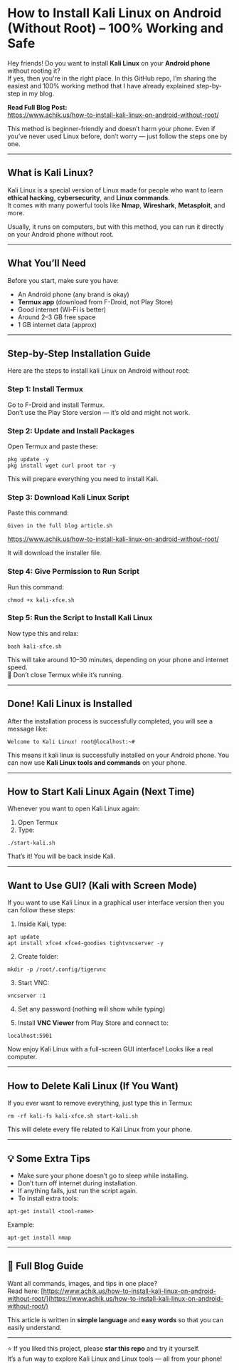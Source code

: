 # How to Install Kali Linux on Android (Without Root) – 100% Working and Safe

Hey friends! 
Do you want to install **Kali Linux** on your **Android phone** without rooting it?  
If yes, then you're in the right place. In this GitHub repo, I’m sharing the easiest and 100% working method that I have already explained step-by-step in my blog.

**Read Full Blog Post:**  
https://www.achik.us/how-to-install-kali-linux-on-android-without-root/

This method is beginner-friendly and doesn’t harm your phone. Even if you’ve never used Linux before, don’t worry — just follow the steps one by one.

---

## What is Kali Linux?

Kali Linux is a special version of Linux made for people who want to learn **ethical hacking**, **cybersecurity**, and **Linux commands**.  
It comes with many powerful tools like **Nmap**, **Wireshark**, **Metasploit**, and more.  

Usually, it runs on computers, but with this method, you can run it directly on your Android phone without root.

---

## What You’ll Need

Before you start, make sure you have:

- An Android phone (any brand is okay)
- **Termux app** (download from F-Droid, not Play Store)
- Good internet (Wi-Fi is better)
- Around 2–3 GB free space
- 1 GB internet data (approx)

---

## Step-by-Step Installation Guide

Here are the steps to install kali Linux on Android without root:

### Step 1: Install Termux  
Go to F-Droid and install Termux.  
Don’t use the Play Store version — it’s old and might not work.

### Step 2: Update and Install Packages  
Open Termux and paste these:
```
pkg update -y
pkg install wget curl proot tar -y
```
This will prepare everything you need to install Kali.

### Step 3: Download Kali Linux Script  
Paste this command:
```
Given in the full blog article.sh
```
https://www.achik.us/how-to-install-kali-linux-on-android-without-root/

It will download the installer file.

### Step 4: Give Permission to Run Script  
Run this command:
```
chmod +x kali-xfce.sh
```

### Step 5: Run the Script to Install Kali Linux  
Now type this and relax:
```
bash kali-xfce.sh
```
This will take around 10–30 minutes, depending on your phone and internet speed.  
📌 Don’t close Termux while it’s running.

---

## Done! Kali Linux is Installed

After the installation process is successfully completed, you will see a message like:
```
Welcome to Kali Linux! root@localhost:~#
```
This means it kali linux is successfully installed on your Android phone.
You can now use **Kali Linux tools and commands** on your phone.

---

## How to Start Kali Linux Again (Next Time)

Whenever you want to open Kali Linux again:

1. Open Termux  
2. Type:
```
./start-kali.sh
```

That’s it! You will be back inside Kali.

---

## Want to Use GUI? (Kali with Screen Mode)

If you want to use Kali Linux in a graphical user interface version then you can follow these steps:

1. Inside Kali, type:
```
apt update
apt install xfce4 xfce4-goodies tightvncserver -y
```

2. Create folder:
```
mkdir -p /root/.config/tigervnc
```

3. Start VNC:
```
vncserver :1
```

4. Set any password (nothing will show while typing)

5. Install **VNC Viewer** from Play Store and connect to:
```
localhost:5901
```

Now enjoy Kali Linux with a full-screen GUI interface! Looks like a real computer.

---

## How to Delete Kali Linux (If You Want)

If you ever want to remove everything, just type this in Termux:
```
rm -rf kali-fs kali-xfce.sh start-kali.sh
```

This will delete every file related to Kali Linux from your phone.

---

## 💡 Some Extra Tips

- Make sure your phone doesn’t go to sleep while installing.
- Don’t turn off internet during installation.
- If anything fails, just run the script again.
- To install extra tools:
```
apt-get install <tool-name>
```
Example:
```
apt-get install nmap
```

---

## 📎 Full Blog Guide

Want all commands, images, and tips in one place?  
Read here: [https://www.achik.us/how-to-install-kali-linux-on-android-without-root/](https://www.achik.us/how-to-install-kali-linux-on-android-without-root/)

This article is written in **simple language** and **easy words** so that you can easily understand.

---

⭐ If you liked this project, please **star this repo** and try it yourself.  
It’s a fun way to explore Kali Linux and Linux tools — all from your phone!
